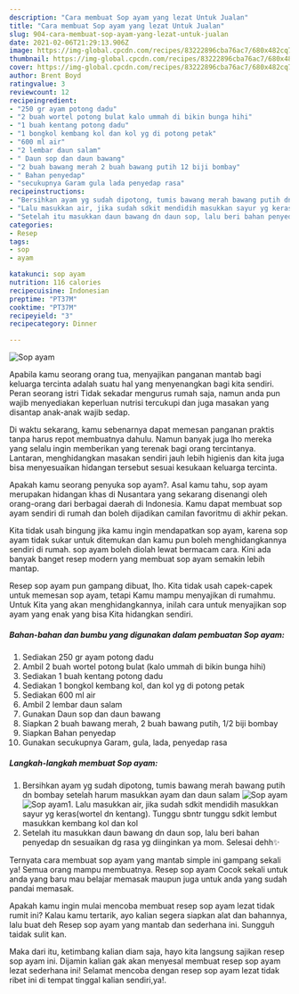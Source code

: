 ```yaml
---
description: "Cara membuat Sop ayam yang lezat Untuk Jualan"
title: "Cara membuat Sop ayam yang lezat Untuk Jualan"
slug: 904-cara-membuat-sop-ayam-yang-lezat-untuk-jualan
date: 2021-02-06T21:29:13.906Z
image: https://img-global.cpcdn.com/recipes/83222896cba76ac7/680x482cq70/sop-ayam-foto-resep-utama.jpg
thumbnail: https://img-global.cpcdn.com/recipes/83222896cba76ac7/680x482cq70/sop-ayam-foto-resep-utama.jpg
cover: https://img-global.cpcdn.com/recipes/83222896cba76ac7/680x482cq70/sop-ayam-foto-resep-utama.jpg
author: Brent Boyd
ratingvalue: 3
reviewcount: 12
recipeingredient:
- "250 gr ayam potong dadu"
- "2 buah wortel potong bulat kalo ummah di bikin bunga hihi"
- "1 buah kentang potong dadu"
- "1 bongkol kembang kol dan kol yg di potong petak"
- "600 ml air"
- "2 lembar daun salam"
- " Daun sop dan daun bawang"
- "2 buah bawang merah 2 buah bawang putih 12 biji bombay"
- " Bahan penyedap"
- "secukupnya Garam gula lada penyedap rasa"
recipeinstructions:
- "Bersihkan ayam yg sudah dipotong, tumis bawang merah bawang putih dn bombay setelah harum masukkan ayam dan daun salam"
- "Lalu masukkan air, jika sudah sdkit mendidih masukkan sayur yg keras(wortel dn kentang). Tunggu sbntr tunggu sdkit lembut masukkan kembang kol dan kol"
- "Setelah itu masukkan daun bawang dn daun sop, lalu beri bahan penyedap dn sesuaikan dg rasa yg diinginkan ya mom. Selesai dehh✨"
categories:
- Resep
tags:
- sop
- ayam

katakunci: sop ayam 
nutrition: 116 calories
recipecuisine: Indonesian
preptime: "PT37M"
cooktime: "PT37M"
recipeyield: "3"
recipecategory: Dinner

---
```



![Sop ayam](https://img-global.cpcdn.com/recipes/83222896cba76ac7/680x482cq70/sop-ayam-foto-resep-utama.jpg)

Apabila kamu seorang orang tua, menyajikan panganan mantab bagi keluarga tercinta adalah suatu hal yang menyenangkan bagi kita sendiri. Peran seorang istri Tidak sekadar mengurus rumah saja, namun anda pun wajib menyediakan keperluan nutrisi tercukupi dan juga masakan yang disantap anak-anak wajib sedap.

Di waktu  sekarang, kamu sebenarnya dapat memesan panganan praktis tanpa harus repot membuatnya dahulu. Namun banyak juga lho mereka yang selalu ingin memberikan yang terenak bagi orang tercintanya. Lantaran, menghidangkan masakan sendiri jauh lebih higienis dan kita juga bisa menyesuaikan hidangan tersebut sesuai kesukaan keluarga tercinta. 



Apakah kamu seorang penyuka sop ayam?. Asal kamu tahu, sop ayam merupakan hidangan khas di Nusantara yang sekarang disenangi oleh orang-orang dari berbagai daerah di Indonesia. Kamu dapat membuat sop ayam sendiri di rumah dan boleh dijadikan camilan favoritmu di akhir pekan.

Kita tidak usah bingung jika kamu ingin mendapatkan sop ayam, karena sop ayam tidak sukar untuk ditemukan dan kamu pun boleh menghidangkannya sendiri di rumah. sop ayam boleh diolah lewat bermacam cara. Kini ada banyak banget resep modern yang membuat sop ayam semakin lebih mantap.

Resep sop ayam pun gampang dibuat, lho. Kita tidak usah capek-capek untuk memesan sop ayam, tetapi Kamu mampu menyajikan di rumahmu. Untuk Kita yang akan menghidangkannya, inilah cara untuk menyajikan sop ayam yang enak yang bisa Kita hidangkan sendiri.

<!--inarticleads1-->

##### Bahan-bahan dan bumbu yang digunakan dalam pembuatan Sop ayam:

1. Sediakan 250 gr ayam potong dadu
1. Ambil 2 buah wortel potong bulat (kalo ummah di bikin bunga hihi)
1. Sediakan 1 buah kentang potong dadu
1. Sediakan 1 bongkol kembang kol, dan kol yg di potong petak
1. Sediakan 600 ml air
1. Ambil 2 lembar daun salam
1. Gunakan  Daun sop dan daun bawang
1. Siapkan 2 buah bawang merah, 2 buah bawang putih, 1/2 biji bombay
1. Siapkan  Bahan penyedap
1. Gunakan secukupnya Garam, gula, lada, penyedap rasa




<!--inarticleads2-->

##### Langkah-langkah membuat Sop ayam:

1. Bersihkan ayam yg sudah dipotong, tumis bawang merah bawang putih dn bombay setelah harum masukkan ayam dan daun salam
<img src="https://img-global.cpcdn.com/steps/98789deb208cf2e6/160x128cq70/sop-ayam-langkah-memasak-1-foto.jpg" alt="Sop ayam"><img src="https://img-global.cpcdn.com/steps/6cfc235359d3053a/160x128cq70/sop-ayam-langkah-memasak-1-foto.jpg" alt="Sop ayam">1. Lalu masukkan air, jika sudah sdkit mendidih masukkan sayur yg keras(wortel dn kentang). Tunggu sbntr tunggu sdkit lembut masukkan kembang kol dan kol
1. Setelah itu masukkan daun bawang dn daun sop, lalu beri bahan penyedap dn sesuaikan dg rasa yg diinginkan ya mom. Selesai dehh✨




Ternyata cara membuat sop ayam yang mantab simple ini gampang sekali ya! Semua orang mampu membuatnya. Resep sop ayam Cocok sekali untuk anda yang baru mau belajar memasak maupun juga untuk anda yang sudah pandai memasak.

Apakah kamu ingin mulai mencoba membuat resep sop ayam lezat tidak rumit ini? Kalau kamu tertarik, ayo kalian segera siapkan alat dan bahannya, lalu buat deh Resep sop ayam yang mantab dan sederhana ini. Sungguh taidak sulit kan. 

Maka dari itu, ketimbang kalian diam saja, hayo kita langsung sajikan resep sop ayam ini. Dijamin kalian gak akan menyesal membuat resep sop ayam lezat sederhana ini! Selamat mencoba dengan resep sop ayam lezat tidak ribet ini di tempat tinggal kalian sendiri,ya!.

